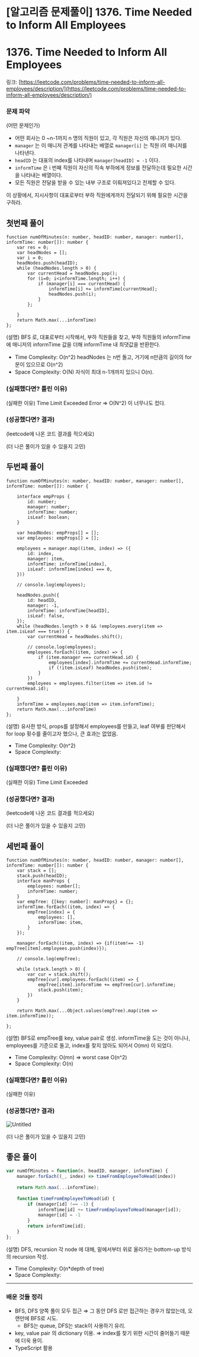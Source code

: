 # [알고리즘 문제풀이] **1376. Time Needed to Inform All Employees**

# **1376. Time Needed to Inform All Employees**

링크: [https://leetcode.com/problems/time-needed-to-inform-all-employees/description/](https://leetcode.com/problems/time-needed-to-inform-all-employees/description/)

### 문제 파악

(어떤 문제인가)

- 어떤 회사는 0 ~n-1까지 n 명의 직원이 있고, 각 직원은 자신의 매니저가 있다.
- `manager` 는 이 매니저 관계를 나타내는 배열로 `manager[i]` 는 직원 i의 매니저를 나타낸다.
- `headID` 는 대표의 index를 나타내며 `manager[headID] = -1` 이다.
- `informTime` 은 i 번째 직원이 자신의 직속 부하에게 정보를 전달하는데 필요한 시간을 나타내는 배열이다.
- 모든 직원은 전달을 받을 수 있는 내부 구조로 이뤄져있다고 전제할 수 있다.

이 상황에서, 지시사항이 대표로부터 부하 직원에게까지 전달되기 위해 필요한 시간을 구하라.

## 첫번째 풀이

```tsx
function numOfMinutes(n: number, headID: number, manager: number[], informTime: number[]): number {
    var res = 0;
    var headNodes = [];
    var i = 0;
    headNodes.push(headID);
    while (headNodes.length > 0) {
        var currentHead = headNodes.pop();
        for (i=0; i<informTime.length; i++) {
            if (manager[i] === currentHead) {
                informTime[i] += informTime[currentHead];
                headNodes.push(i);  
            }
        };

    }
    return Math.max(...informTime)
};
```

(설명) BFS 로, 대표로부터 시작해서, 부하 직원들을 찾고, 부하 직원들의 informTime에 매니저의 informTime 값을 더해 informTime 내 최댓값을 반환한다.

- Time Complexity: O(n^2) headNodes 는 n번 돌고, 거기에 n만큼의 길이의 for 문이 있으므로 O(n^2)
- Space Complexity: O(N) 자식이 최대 n-1개까지 있으니 O(n).

### (실패했다면? 틀린 이유)

(실패한 이유) Time Limit Exceeded Error ⇒ O(N^2) 이 너무나도 컸다.

### (성공했다면? 결과)

(leetcode에 나온 코드 결과를 적으세요)

(더 나은 풀이가 있을 수 있을지 고민)

## 두번째 풀이

```tsx
function numOfMinutes(n: number, headID: number, manager: number[], informTime: number[]): number {
    
    interface empProps {
        id: number;
        manager: number;
        informTime: number;
        isLeaf: boolean;
    }

    var headNodes: empProps[] = [];
    var employees: empProps[] = [];

    employees = manager.map((item, index) => ({
        id: index,
        manager: item,
        informTime: informTime[index],
        isLeaf: informTime[index] === 0,
    }))

    // console.log(employees);

    headNodes.push({
        id: headID,
        manager: -1,
        informTime: informTime[headID],
        isLeaf: false,
    });
    while (headNodes.length > 0 && !employees.every(item => item.isLeaf === true)) {
        var currentHead = headNodes.shift();

        // console.log(employees);
        employees.forEach((item, index) => {
            if (item.manager === currentHead.id) {
                employees[index].informTime += currentHead.informTime;
                if (!item.isLeaf) headNodes.push(item);
            }
        })
        employees = employees.filter(item => item.id != currentHead.id);

    }
    informTime = employees.map(item => item.informTime);
    return Math.max(...informTime)
};
```

(설명) 유사한 방식, props를 설정해서 employees를 만들고, leaf 여부를 판단해서 for loop 횟수를 줄이고자 했으나, 큰 효과는 없었음.

- Time Complexity: O(n^2)
- Space Complexity:

### (실패했다면? 틀린 이유)

(실패한 이유) Time Limit Exceeded

### (성공했다면? 결과)

(leetcode에 나온 코드 결과를 적으세요)

(더 나은 풀이가 있을 수 있을지 고민)

## 세번째 풀이

```tsx
function numOfMinutes(n: number, headID: number, manager: number[], informTime: number[]): number {
    var stack = [];
    stack.push(headID);
    interface manProps {
        employees: number[];
        informTime: number;
    }
    var empTree: {[key: number]: manProps} = {};
    informTime.forEach((item, index) => {
        empTree[index] = {
            employees: [],
            informTime: item,
        }
    });

    manager.forEach((item, index) => {if(item!== -1) empTree[item].employees.push(index)});

    // console.log(empTree);

    while (stack.length > 0) {
        var cur = stack.shift();
        empTree[cur].employees.forEach((item) => {
            empTree[item].informTime += empTree[cur].informTime;
            stack.push(item);
        })
    }

    return Math.max(...Object.values(empTree).map(item => item.informTime));

};
```

(설명) BFS로 empTree를 key, value pair로 생성. informTime을 도는 것이 아니나, employees를 기준으로 돌고, index를 찾지 않아도 되어서 O(mn) 이 되었다.

- Time Complexity: O(mn) ⇒ worst case O(n^2)
- Space Complexity: O(n)

### (실패했다면? 틀린 이유)

(실패한 이유)

### (성공했다면? 결과)

![Untitled](https://s3-us-west-2.amazonaws.com/secure.notion-static.com/ee432583-e4c3-4729-80d0-c908b4ea6223/Untitled.png)

(더 나은 풀이가 있을 수 있을지 고민)

## 좋은 풀이

```jsx
var numOfMinutes = function(n, headID, manager, informTime) {
    manager.forEach((_, index) => timeFromEmployeeToHead(index))
        
    return Math.max(...informTime);
    
    function timeFromEmployeeToHead(id) {
        if (manager[id] !== -1) {
            informTime[id] += timeFromEmployeeToHead(manager[id]);
            manager[id] = -1
        }
        return informTime[id];
    }
};
```

(설명) DFS, recursion 각 node 에 대해, 밑에서부터 위로 올라가는 bottom-up 방식의 recursion 작성.

- Time Complexity: O(n*depth of tree)
- Space Complexity:

---

### 배운 것들 정리

- BFS, DFS 양쪽 풀이 모두 접근 ⇒ 그 동안 DFS 로만 접근하는 경우가 많았는데, 오랜만에 BFS로 시도.
    - BFS는 queue, DFS는 stack이 사용하기 유리.
- key, value pair 의 dictionary 이용. ⇒ index를 찾기 위한 시간이 줄어들기 때문에 더욱 용이.
- TypeScript 활용